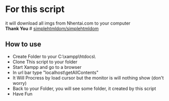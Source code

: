 # For this script
it will download all imgs from Nhentai.com to your computer<br />
**Thank You** # [simplehtmldom/simplehtmldom](https://github.com/simplehtmldom/simplehtmldom)<br />
## How to use 
- Create Folder to your C:\xampp\htdocs\
- Clone This script to your folder 
- Start Xampp and go to a browser 
- In url bar type "localhost\getAllContents\"
- It Will Procress by load cursor but the monitor is will nothing show (don't worry)
- Back to your Folder, you will see some folder, it created by this script
- Have Fun